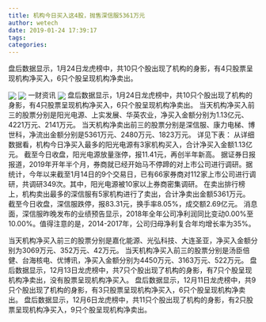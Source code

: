 ```yaml
---
title: 机构今日买入这4股，抛售深信服5361万元
author: wetech
date: 2019-01-24 17:39:17
tags: 
categories: 
---
```

盘后数据显示，1月24日龙虎榜中，共10只个股出现了机构的身影，有4只股票呈现机构净买入，6只个股呈现机构净卖出。
<!-- more -->
<img align="center" border="0" src="https://imgcdn.yicai.com/uppics/images/2019/01/10d09f5088775a4527d7124317359f4a.jpg" />
<img align="center" border="0" src="https://imgcdn.yicai.com/uppics/images/2019/01/5290190b5dbceab905b0f2d44a1eccc9.jpg" />
一财资讯
<img align="center" border="0" src="https://imgcdn.yicai.com/uppics/images/2019/01/da2b78fc180caab74ba5e3235b8f13ac.jpg" />
盘后数据显示，1月24日龙虎榜中，共10只个股出现了机构的身影，有4只股票呈现机构净买入，6只个股呈现机构净卖出。
当天机构净买入前三的股票分别是阳光电源、上实发展、华英农业，净买入金额分别为1.13亿元、4221万元、2141万元。
当天机构净卖出前三的股票分别是深信服、康力电梯、博世科，净流出金额分别是5361万元、2480万元、1823万元。
详见下表：
从详细数据看，机构今日净买入最多的阳光电源有3家机构买入，合计净买入金额1.13亿元。
截至今日收盘，阳光电源放量涨停，报11.41元，再创半年新高。
据证券日报报道，2019年开年半个月，券商就已经开始马不停蹄的对上市公司进行调研。据统计，今年以来截至1月14日的9个交易日，已有66家券商对112家上市公司进行调研，共调研349次。其中，阳光电源被10家以上券商密集调研。
在卖出排行榜上，机构卖出最多的深信服有5家机构进行了卖出，合计净卖出金额5361万元。
截至今日收盘，深信服跌停，报83.31元，换手率8.05%，成交额2.69亿元。
消息面，深信服昨晚发布的业绩预告显示，2018年全年公司净利润同比变动0.00%至10.00%。值得注意的是，2014-2017年，公司归母净利复合年均增长率为35%。
 
 
当天机构净买入前三的股票分别是嘉化能源、光弘科技、大连圣亚，净买入金额分别为3069万元、352万元、42万元。
当天机构净买入前三的股票分别是汤臣倍健、台海核电、优博讯，净买入金额分别为4450万元、3163万元、522万元。
盘后数据显示，12月13日龙虎榜中，共7只个股出现了机构的身影，有7只个股呈现机构净卖出，没有股票呈现机构净买入。
盘后数据显示，12月11日龙虎榜中，共9只个股出现了机构的身影，有3只股票呈现机构净买入，6只个股呈现机构净卖出。
盘后数据显示，12月6日龙虎榜中，共11只个股出现了机构的身影，有2只股票呈现机构净买入，9只个股呈现机构净卖出。
